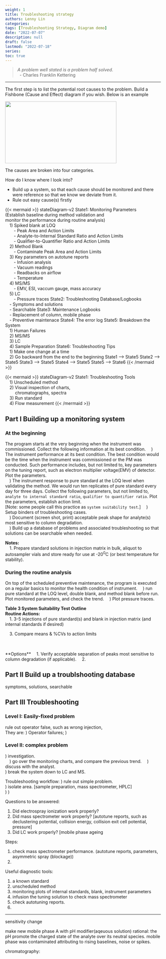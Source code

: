 ```yaml
---
weight: 1
title: Troubleshooting strategy
authors: Lenny Lin
categories:
tags: [Troubleshooting Strategy, Diagram demo]
date: "2022-07-07"
description: null
draft: false
lastmod: "2022-07-18"
series:
toc: true
---
```

> *A problem well stated is a problem half solved*.  
> &ensp;- Charles Franklin Kettering

<!--more-->

---
The first step is to list the potential root causes to the problem.  Build a Fishbone (Cause and Effect) diagram if you wish. Below is an example

<img width ="360" height= "200" src = "/docs/images/Screenshot 2022-08-15 110558.png"/>

The causes are broken into four categories.  

How do I know where I look into?  
- Build up a system, so that each cause should be monitored and there were reference so that we know we deviate from it. 
- Rule out easy cause(s) firstly  



{{< mermaid >}}
stateDiagram-v2
    State1: Monitoring Parameters <br> (Establish baseline during method validation and <br> monitor the performance during routine analysis)<br>&emsp;1) Spiked blank at LOQ <br>&emsp;&emsp;- Peak Area and Action Limits <br>&emsp;&emsp;- Analyte-to-Internal Standard Ratio and Action Limits <br>&emsp;&emsp;- Qualifier-to-Quantifier Ratio and Action Limits <br>&emsp;2) Method Blank <br>&emsp;&emsp;- Contaminate Peak Area and Action Limits <br>&emsp;3) Key parameters on autotune reports <br>&emsp;&emsp;- Infusion analysis <br>&emsp;&emsp;- Vacuum readings <br>&emsp;&emsp;- Readbacks on airflow <br>&emsp;&emsp;- Temperature <br>&emsp;4) MS/MS <br>&emsp;&emsp;- EMV, ESI, vaccum gauge, mass accuracy <br>&emsp;5) LC <br>&emsp;&emsp;- Pressure traces
    State2: Troubleshooting Database/Logbooks <br>&emsp;- Symptoms and solutions <br>&emsp;- Searchable
    State3: Maintenance Logbooks <br>&emsp;- Replacement of column, mobile phase <br>&emsp;- Preventive maintenace
    State4: The error log
    State5: Breakdown the System <br>&emsp;1) Human Failures <br>&emsp;2) MS/MS <br>&emsp;3) LC <br>&emsp;4) Sample Preparation
    State6: Troubleshooting Tips <br>&emsp;1) Make one change at a time <br>&emsp;2) Go backward from the end to the beginning
    State1 --> State5
    State2 --> State5
    State3 --> State5
    State4 --> State5
    State5 --> State6
{{< /mermaid >}}


{{< mermaid >}}
stateDiagram-v2
State1: Troubleshooting Tools <br>&emsp;1) Unscheduled method<br>&emsp;2) Visual inspection of charts,<br>&emsp;&emsp; chromatographs, spectra<br>&emsp;3) Run standard<br>&emsp;4) Flow measurement
{{< /mermaid >}}


## Part I Building up a monitoring system

### At the beginning
The program starts at the very beginning when the instrument was commissioned.  Collect the following information at its best condition.
&emsp;) The instrument performance at its best condition.  The best condition would be the time when the instrument was commissioned or the PM was conducted.  Such performance includes, but not limited to, key parameters on the tuning report, such as electron multiplier voltage(EMV) of detector.  Plot the parameters.   
&emsp;) The instrument response to pure standard at the LOQ level when validating the method.  We would run ten replicates of pure standard every day for three days.  Collect the following parameters, but not limited to, `analyte to internal standard ratio`, `qualifier to quantifier ratio`. Plot the parameters, establish action limit.   
[Note: some people call this practice as `system suitability test`.]
&emsp;) Setup binders of troubleshooting cases.  
&emsp;) Document (screen shot, print) acceptable peak shape for analyte(s) most sensitive to column degradation.  
&emsp;) Build up a database of problems and associated troubleshooting so that solutions can be searchable when needed.

**Notes:**  
&emsp;1. Prepare standard solutions in injection matrix in bulk, aliquot to autosampler vials and store ready for use at -20<sup>0</sup>C (or best temperature for stability).


### During the routine analysis
On top of the scheduled preventive maintenance, the program is executed on a regular basics to monitor the health condition of instrument.
&emsp;) run pure standard at the LOQ level, double blank, and method blank before run. Plot monitored parameters, and check the trend.
&emsp;) Plot pressure traces.

**Table 3 System Suitability Test Outline**  
**Routine Actions:**  
&emsp;1. 3-5 injections of pure standard(s) and blank in injection matrix (and internal standards if desired)  
 
&emsp;3. Compare means & %CVs to action limits  
<br>
  
 
<br>
**Options**  
&emsp;1. Verify acceptable separation of peaks most sensitive to column degradation (if applicable).  
&emsp;2. 

## Part II Build up a troublshooting database
symptoms, solutions, searchable

## Part III Troubleshooting

### Level I: Easily-fixed problem
rule out operator false, such as wrong injection,  
They are:
) Operator failures;
) 

### Level II: complex problem
) investigation.  
&emsp;) go over the monitoring charts, and compare the previous trend.
&emsp;) discuss with the analyst.  
) break the system down to LC and MS.














Troubleshooting workflow:
) rule out simple problem.  
) isolate area. [sample preparation, mass spectrometer, HPLC]  
) 
) 

Questions to be answered:  
1) Did electrospray ionization work properly?
2) Did mass spectrometer work properly? [autotune reports, such as declustering potential, collision energy, collision exit cell potential, pressure]
3) Did LC work properly? [mobile phase ageing



Steps:  
1) check mass spectrometer performance. (autotune reports, parameters, asymmetric spray (blockage))
2) 



Useful diagnostic tools: 
1) a known standard  
2) unscheduled method  
3) monitoring plots of internal standards, blank, instrument parameters  
4) infusion the tuning solution to check mass spectrometer  
5) check autotuning reports.  
6) 


---
sensitivity change

make new mobile phase A with pH modifier(aqeuous solution)  rational: the pH promote the charged state of the analyte over its neutral species.
mobile phase was contaminated attributing to rising baselines, noise or spikes.

chromatography: 